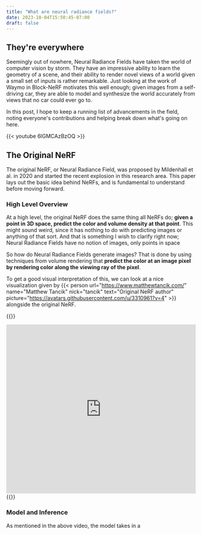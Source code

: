 ```yaml
---
title: "What are neural radiance fields?"
date: 2023-10-04T15:50:45-07:00
draft: false
---
```


## They're everywhere
Seemingly out of nowhere, Neural Radiance Fields have taken the world of computer vision by storm. They have an impressive ability to learn the geometry of a scene, and their ability to render novel views of a world given a small set of inputs is rather remarkable. Just looking at the work of Waymo in Block-NeRF motivates this well enough; given images from a self-driving car, they are able to model and synthesize the world accurately from views that no car could ever go to. 

In this post, I hope to keep a running list of advancements in the field, noting everyone's contributions and helping break down what's going on here. 

{{< youtube 6lGMCAzBzOQ >}}

## The Original NeRF
The original NeRF, or Neural Radiance Field, was proposed by Mildenhall et al. in 2020 and started the recent explosion in this research area. This paper lays out the basic idea behind NeRFs, and is fundamental to understand before moving forward.

### High Level Overview
At a high level, the original NeRF does the same thing all NeRFs do; **given a point in 3D space, predict the color and volume density at that point**. This might sound weird, since it has nothing to do with predicting images or anything of that sort. And that is something I wish to clarify right now; Neural Radiance Fields have no notion of images, only points in space

So how do Neural Radiance Fields generate images? That is done by using techniques from volume rendering that **predict the color at an image pixel by rendering color along the viewing ray of the pixel**.

To get a good visual interpretation of this, we can look at a nice visualization given by {{< person url="https://www.matthewtancik.com/" name="Matthew Tancik" nick="tancik" text="Original NeRF author" picture="https://avatars.githubusercontent.com/u/3310961?v=4" >}}
 alongside the original NeRF.

{{<raw>}}
<iframe width="100%" height="450" src="https://www.youtube.com/embed/JuH79E8rdKc?si=F_W7eRYD-Q7nnJ3v&amp;start=9" title="YouTube video player" frameborder="0" allow="accelerometer; autoplay; clipboard-write; encrypted-media; gyroscope; picture-in-picture; web-share" allowfullscreen></iframe>
{{</raw>}}

### Model and Inference
As mentioned in the above video, the model takes in a 